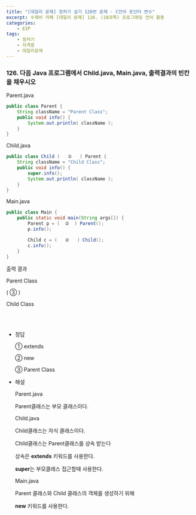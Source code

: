 ```yaml
---
title: "[데일리 문제] 정처기 실기 126번 문제 - C언어 포인터 변수"
excerpt: 수제비 카페 [데일리 문제] 126. (10과목) 프로그래밍 언어 활용
categories:
    - EIP
tags:
    - 정처기
    - 자격증
    - 데일리문제
---
```


### 126. 다음 Java 프로그램에서 Child.java, Main.java, 출력결과의 빈칸을 채우시오

Parent.java

```java
public class Parent {
    String className = "Parent Class";
    public void info() {
        System.out.println( className );
    }
}
```

Child.java

```java
public class Child (   ①   ) Parent {
    String className = "Child Class";
    public void info() {
        super.info();
        System.out.println( className );
    }
}
```

Main.java

```java
public class Main {
    public static void main(String args[]) {
        Parent p = (  ②  ) Parent();
        p.info();

        Child c = (   ②   ) Child();
        c.info();
    }
}
```

출력 결과

Parent Class

( ③ )

Child Class

<br><br>

-   정답

    ① extends

    ② new

    ③ Parent Class

-   해설

    Parent.java

    Parent클래스는 부모 클래스이다.

    Child.java

    Child클래스는 자식 클래스이다.

    Child클래스는 Parent클래스를 상속 받는다

    상속은 **extends** 키워드를 사용한다.

    **super**는 부모클래스 접근할때 사용한다.

    Main.java

    Parent 클래스와 Child 클래스의 객체를 생성하기 위해

    **new** 키워드를 사용한다.

